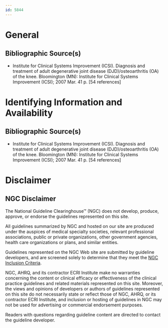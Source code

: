 ```yaml
---
id: 5844
---
```


# General

## Bibliographic Source(s)

- Institute for Clinical Systems Improvement (ICSI). Diagnosis and treatment of adult degenerative joint disease (DJD)/osteoarthritis (OA) of the knee. Bloomington (MN): Institute for Clinical Systems Improvement (ICSI); 2007 Mar. 41 p. [54 references]

# Identifying Information and Availability

## Bibliographic Source(s)

- Institute for Clinical Systems Improvement (ICSI). Diagnosis and treatment of adult degenerative joint disease (DJD)/osteoarthritis (OA) of the knee. Bloomington (MN): Institute for Clinical Systems Improvement (ICSI); 2007 Mar. 41 p. [54 references]

# Disclaimer

## NGC Disclaimer

The National Guideline Clearinghouse™ (NGC) does not develop, produce, approve, or endorse the guidelines represented on this site.

All guidelines summarized by NGC and hosted on our site are produced under the auspices of medical specialty societies, relevant professional associations, public or private organizations, other government agencies, health care organizations or plans, and similar entities.

Guidelines represented on the NGC Web site are submitted by guideline developers, and are screened solely to determine that they meet the [NGC Inclusion Criteria](/help-and-about/summaries/inclusion-criteria).

NGC, AHRQ, and its contractor ECRI Institute make no warranties concerning the content or clinical efficacy or effectiveness of the clinical practice guidelines and related materials represented on this site. Moreover, the views and opinions of developers or authors of guidelines represented on this site do not necessarily state or reflect those of NGC, AHRQ, or its contractor ECRI Institute, and inclusion or hosting of guidelines in NGC may not be used for advertising or commercial endorsement purposes.

Readers with questions regarding guideline content are directed to contact the guideline developer.

